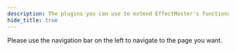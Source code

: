 ```yaml
---
description: The plugins you can use to extend EffectMaster's functionality.
hide_title: true
---
```



<DocHeading
icon="lucide:book-copy"
title="Plugin Integrations"
description="The plugins you can use to extend EffectMaster's functionality.">
</DocHeading>

Please use the navigation bar on the left to navigate to the page you want.